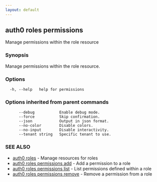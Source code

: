 ```yaml
---
layout: default
---
```

## auth0 roles permissions

Manage permissions within the role resource

### Synopsis

Manage permissions within the role resource.

### Options

```
  -h, --help   help for permissions
```

### Options inherited from parent commands

```
      --debug           Enable debug mode.
      --force           Skip confirmation.
      --json            Output in json format.
      --no-color        Disable colors.
      --no-input        Disable interactivity.
      --tenant string   Specific tenant to use.
```

### SEE ALSO

* [auth0 roles](auth0_roles.md)	 - Manage resources for roles
* [auth0 roles permissions add](auth0_roles_permissions_add.md)	 - Add a permission to a role
* [auth0 roles permissions list](auth0_roles_permissions_list.md)	 - List permissions defined within a role
* [auth0 roles permissions remove](auth0_roles_permissions_remove.md)	 - Remove a permission from a role

